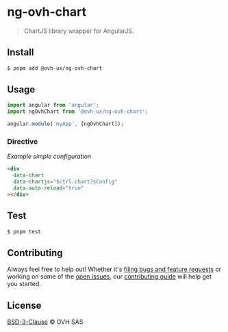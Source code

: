 # ng-ovh-chart

> ChartJS library wrapper for AngularJS.

## Install

```sh
$ pnpm add @ovh-ux/ng-ovh-chart
```

## Usage

```js
import angular from 'angular';
import ngOvhChart from '@ovh-ux/ng-ovh-chart';

angular.module('myApp', [ngOvhChart]);
```

### Directive

_Example simple configuration_

```html
<div
  data-chart
  data-chartjs="$ctrl.chartJsConfig"
  data-auto-reload="true"
></div>
```

## Test

```sh
$ pnpm test
```

## Contributing

Always feel free to help out! Whether it's [filing bugs and feature requests](https://github.com/ovh/manager/issues/new) or working on some of the [open issues](https://github.com/ovh/manager/issues), our [contributing guide](https://github.com/ovh/manager/blob/master/CONTRIBUTING.md) will help get you started.

## License

[BSD-3-Clause](LICENSE) © OVH SAS
